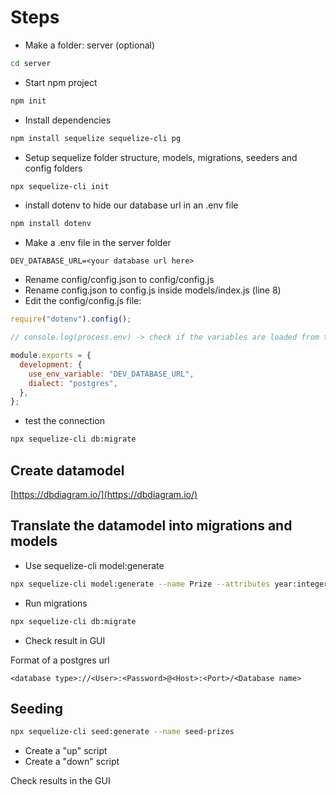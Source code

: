 # Steps

- Make a folder: server (optional)

```bash
cd server
```

- Start npm project

```bash
npm init
```

- Install dependencies

```bash
npm install sequelize sequelize-cli pg
```

- Setup sequelize folder structure, models, migrations, seeders and config folders

```bash
npx sequelize-cli init
```

- install dotenv to hide our database url in an .env file

```bash
npm install dotenv
```

- Make a .env file in the server folder

```text
DEV_DATABASE_URL=<your database url here>
```

- Rename config/config.json to config/config.js
- Rename config.json to config.js inside models/index.js (line 8)
- Edit the config/config.js file:

```js
require("dotenv").config();

// console.log(process.env) -> check if the variables are loaded from the file

module.exports = {
  development: {
    use_env_variable: "DEV_DATABASE_URL",
    dialect: "postgres",
  },
};
```

- test the connection

```bash
npx sequelize-cli db:migrate
```

## Create datamodel

[https://dbdiagram.io/](https://dbdiagram.io/)

## Translate the datamodel into migrations and models

- Use sequelize-cli model:generate

```bash
npx sequelize-cli model:generate --name Prize --attributes year:integer,type:string,description:text
```

- Run migrations

```bash
npx sequelize-cli db:migrate
```

- Check result in GUI

Format of a postgres url

```text
<database type>://<User>:<Password>@<Host>:<Port>/<Database name>
```

## Seeding

```bash
npx sequelize-cli seed:generate --name seed-prizes
```

- Create a "up" script
- Create a "down" script

Check results in the GUI
